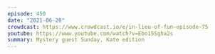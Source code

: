 ```yaml
---
episode: 450
date: "2021-06-20"
crowdcast: https://www.crowdcast.io/e/in-lieu-of-fun-episode-75
youtube: https://www.youtube.com/watch?v=Ebo15Sgha2s
summary: Mystery guest Sunday, Kate edition
---
```


